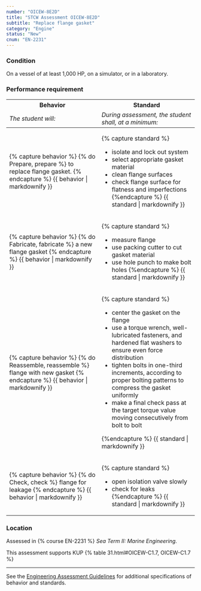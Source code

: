 ```yaml
---
number: "OICEW-8E2D"
title: "STCW Assessment OICEW-8E2D"
subtitle: "Replace flange gasket"
category: "Engine"
status: "New"
cnum: "EN-2231"
---
```

### Condition

On a vessel of at least 1,000 HP, on a simulator, or in a laboratory.

### Performance requirement 

<table width='100%' class='Guidelines'>
 <thead>
 <tr>
     <th class='thirty'>Behavior</th>
     <th class='seventy'>Standard</th>
 </tr>
 <tr>
     <td><em>The student will:</em></td>
     <td><em>During assessment, the student shall, at a minimum:</em></td>
 </tr>
 </thead>
 <tbody>
 

<tr><td>

{% capture behavior %}
{% do Prepare, prepare %} to replace flange gasket.
{% endcapture %}
{{ behavior | markdownify }}

</td><td>

{% capture standard %}
* isolate and lock out system
* select appropriate gasket material
* clean flange surfaces 
* check flange surface for flatness and imperfections
{%endcapture %}
{{ standard | markdownify }}

</td></tr>



<tr><td>

{% capture behavior %}
{% do Fabricate, fabricate %} a new flange gasket
{% endcapture %}
{{ behavior | markdownify }}

</td><td>

{% capture standard %}
* measure flange
* use packing cutter to cut gasket material
* use hole punch to make bolt holes
{%endcapture %}
{{ standard | markdownify }}

</td></tr>



<tr><td>

{% capture behavior %}
{% do Reassemble, reassemble %} flange with new gasket
{% endcapture %}
{{ behavior | markdownify }}

</td><td>

{% capture standard %}
* center the gasket on the flange
* use a torque wrench, well-lubricated fasteners, and hardened flat washers to ensure even force distribution
* tighten bolts in one-third increments, according to proper bolting patterns to compress the gasket uniformly 
* make a final check pass at the target torque value moving consecutively from bolt to bolt

{%endcapture %}
{{ standard | markdownify }}

</td></tr>



<tr><td>

{% capture behavior %}
{% do Check, check %} flange for leakage
{% endcapture %}
{{ behavior | markdownify }}

</td><td>

{% capture standard %}
* open isolation valve slowly
* check for leaks
{%endcapture %}
{{ standard | markdownify }}

</td></tr>



 </tbody>
 </table>

### Location

Assessed in  {% course  EN-2231 %}  *Sea Term II: Marine Engineering*.

This assessment supports KUP {% table 31.html#OICEW-C1.7, OICEW-C1.7 %}

***



See the [Engineering Assessment Guidelines](guidelines) for additional specifications of behavior and standards.